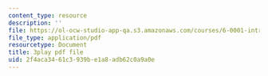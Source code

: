 ```yaml
---
content_type: resource
description: ''
file: https://ol-ocw-studio-app-qa.s3.amazonaws.com/courses/6-0001-introduction-to-computer-science-and-programming-in-python-fall-2016/2f4aca3461c3939be1a8adb62c0a9a0e_-wz4iU2V-Yo.pdf
file_type: application/pdf
resourcetype: Document
title: 3play pdf file
uid: 2f4aca34-61c3-939b-e1a8-adb62c0a9a0e
---
```

